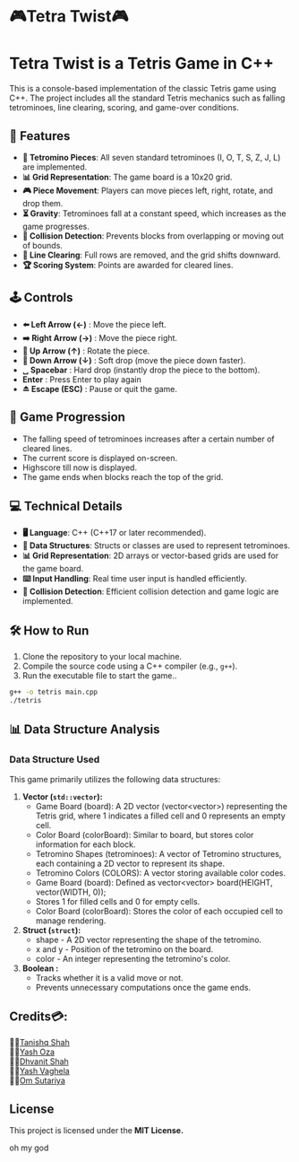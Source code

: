 # 🎮Tetra Twist🎮

# Tetra Twist is a Tetris Game in C++
This is a console-based implementation of the classic Tetris game using C++. The project includes all the standard Tetris mechanics such as falling tetrominoes, line clearing, scoring, and game-over conditions.

## 🚀 Features

- **🧩 Tetromino Pieces**: All seven standard tetrominoes (I, O, T, S, Z, J, L) are implemented.
- **📊 Grid Representation**: The game board is a 10x20 grid.
- **🎮 Piece Movement**: Players can move pieces left, right, rotate, and drop them.
- **⏳ Gravity**: Tetrominoes fall at a constant speed, which increases as the game progresses.
- **🚫 Collision Detection**: Prevents blocks from overlapping or moving out of bounds.
- **🧹 Line Clearing**: Full rows are removed, and the grid shifts downward.
- **🏆 Scoring System**: Points are awarded for cleared lines.

## 🕹️ Controls

- **⬅️ Left Arrow (←)** : Move the piece left.
- **➡️ Right Arrow (→)** : Move the piece right.
- **🔼 Up Arrow (↑)** : Rotate the piece.
- **🔽 Down Arrow (↓)** : Soft drop (move the piece down faster).
- **␣ Spacebar** : Hard drop (instantly drop the piece to the bottom).
- **Enter** : Press Enter to play again
- **⏏️ Escape (ESC)** : Pause or quit the game.

## 🎲 Game Progression

- The falling speed of tetrominoes increases after a certain number of cleared lines.
- The current score is displayed on-screen.
- Highscore till now is displayed.
- The game ends when blocks reach the top of the grid.

## 💻 Technical Details

- **🖥️ Language**: C++ (C++17 or later recommended).
- **📂 Data Structures**: Structs or classes are used to represent tetrominoes.
- **📊 Grid Representation**: 2D arrays or vector-based grids are used for the game board.
- **⌨️ Input Handling**: Real time user input is handled efficiently.
- **🚫 Collision Detection**: Efficient collision detection and game logic are implemented.

## 🛠️ How to Run

1. Clone the repository to your local machine.
2. Compile the source code using a C++ compiler (e.g., `g++`).
3. Run the executable file to start the game..

```bash
g++ -o tetris main.cpp
./tetris
```

## 📊 Data Structure Analysis
### Data Structure Used 
This game primarily utilizes the following data structures:

1. **Vector (`std::vector`):**
   - Game Board (board): A 2D vector (vector<vector<int>>) representing the Tetris grid, where 1 indicates a filled cell and 0 represents an empty cell.
   - Color Board (colorBoard): Similar to board, but stores color information for each block.
   - Tetromino Shapes (tetrominoes): A vector of Tetromino structures, each containing a 2D vector to represent its shape.
   - Tetromino Colors (COLORS): A vector storing available color codes.
   - Game Board (board): Defined as vector<vector<int>> board(HEIGHT, vector<int>(WIDTH, 0));
   - Stores 1 for filled cells and 0 for empty cells.
   - Color Board (colorBoard): Stores the color of each occupied cell to manage rendering.
3. **Struct (`struct`):**
   - shape - A 2D vector representing the shape of the tetromino.
   - x and y - Position of the tetromino on the board.
   - color - An integer representing the tetromino's color.
3. **Boolean :**
   - Tracks whether it is a valid move or not.
   - Prevents unnecessary computations once the game ends.

## Credits💳:

👨‍💻[Tanishq Shah](https://github.com/Tanishq7361) <br>
👨‍💻[Yash Oza](https://github.com/Yash-Oza-ui) <br>
👨‍💻[Dhvanit Shah](https://github.com/shahdhvanit) <br>
👨‍💻[Yash Vaghela](https://github.com/Yash071-ma) <br>
👨‍💻[Om Sutariya](https://github.com/thunder1907)

## License
This project is licensed under the **MIT License.** 

oh my god

     
